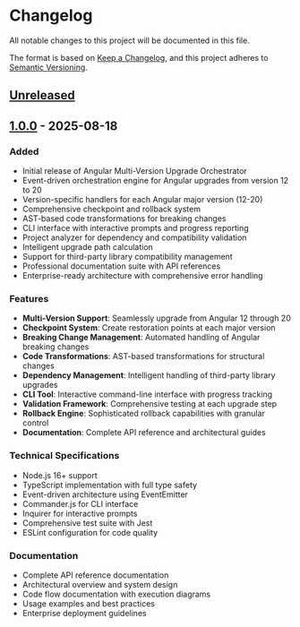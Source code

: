 # Changelog

All notable changes to this project will be documented in this file.

The format is based on [Keep a Changelog](https://keepachangelog.com/en/1.0.0/),
and this project adheres to [Semantic Versioning](https://semver.org/spec/v2.0.0.html).

## [Unreleased]

## [1.0.0] - 2025-08-18

### Added
- Initial release of Angular Multi-Version Upgrade Orchestrator
- Event-driven orchestration engine for Angular upgrades from version 12 to 20
- Version-specific handlers for each Angular major version (12-20)
- Comprehensive checkpoint and rollback system
- AST-based code transformations for breaking changes
- CLI interface with interactive prompts and progress reporting
- Project analyzer for dependency and compatibility validation
- Intelligent upgrade path calculation
- Support for third-party library compatibility management
- Professional documentation suite with API references
- Enterprise-ready architecture with comprehensive error handling

### Features
- **Multi-Version Support**: Seamlessly upgrade from Angular 12 through 20
- **Checkpoint System**: Create restoration points at each major version
- **Breaking Change Management**: Automated handling of Angular breaking changes
- **Code Transformations**: AST-based transformations for structural changes
- **Dependency Management**: Intelligent handling of third-party library upgrades
- **CLI Tool**: Interactive command-line interface with progress tracking
- **Validation Framework**: Comprehensive testing at each upgrade step
- **Rollback Engine**: Sophisticated rollback capabilities with granular control
- **Documentation**: Complete API reference and architectural guides

### Technical Specifications
- Node.js 16+ support
- TypeScript implementation with full type safety
- Event-driven architecture using EventEmitter
- Commander.js for CLI interface
- Inquirer for interactive prompts
- Comprehensive test suite with Jest
- ESLint configuration for code quality

### Documentation
- Complete API reference documentation
- Architectural overview and system design
- Code flow documentation with execution diagrams
- Usage examples and best practices
- Enterprise deployment guidelines

[Unreleased]: https://github.com/sahassakhare/ng-upgrade/compare/v1.0.0...HEAD
[1.0.0]: https://github.com/sahassakhare/ng-upgrade/releases/tag/v1.0.0